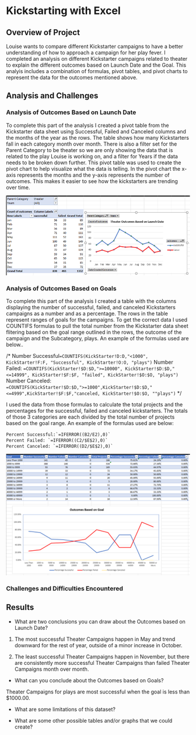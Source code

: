 # Kickstarting with Excel

## Overview of Project

  Louise wants to compare different Kickstarter campaigns to have a better understanding of how to approach a campaign for her play fever. I completed an analysis on different Kickstarter campaigns related to theater to explain the different outcomes based on Launch Date and the Goal. This analyis includes a combination of formulas, pivot tables, and pivot charts to represent the data for the outcomes mentioned above.  

## Analysis and Challenges

### Analysis of Outcomes Based on Launch Date

  To complete this part of the analysis I created a pivot table from the Kickstarter data sheet using Successful, Failed and Canceled columns and the months of the year as the rows. The table shows how many Kickstarters fall in each category month over month. There is also a filter set for the Parent Category to be theater so we are only showing the data that is related to the play Louise is working on, and a filter for Years if the data needs to be broken down further. This pivot table was used to create the pivot chart to help visualize what the data is telling. In the pivot chart the x-axis represents the months and the y-axis represents the number of outcomes. This makes it easier to see how the kickstarters are trending over time. 
  
  ![Outcomes Based on Launch Date](https://github.com/ericajini/kickstarter-analysis/blob/main/reference1.png)
  
### Analysis of Outcomes Based on Goals

  To complete this part of the analysis I created a table with the columns displaying the number of successful, failed, and canceled Kickstarters campaigns as a number and as a percentage. The rows in the table represent ranges of goals for the campaigns. To get the correct data I used COUNTIFS formulas to pull the total number from the Kickstarter data sheet flitering based on the goal range outlined in the rows, the outcome of the campaign and the Subcategory, plays. An example of the formulas used are below.. 
  
   /* Number Successful`=COUNTIFS(KickStarter!D:D,"<1000", KickStarter!F:F, "Successful", KickStarter!O:O, "plays")`
    Number Failed: `=COUNTIFS(KickStarter!$D:$D,">=10000", KickStarter!$D:$D,"<=14999", KickStarter!$F:$F, "failed", KickStarter!$O:$O, "plays")`
    Number Canceled: `=COUNTIFS(KickStarter!$D:$D,">=1000",KickStarter!$D:$D,"<=4999",KickStarter!$F:$F,"canceled, KickStarter!$O:$O, ""plays")` */


  I used the data from those formulas to calculate the total projects and the percentages for the successful, failed and canceled kickstarters. The totals of those 3 categories are each divided by the total number of projects based on the goal range. An example of the formulas used are below: 
  
    Percent Successful:`=IFERROR((B2/E2),0)` 
    Percent Failed: `=IFERROR((C2/$E$2),0)`
    Percent Canceled: `=IFERROR((D2/$E$2),0)`

  
  ![Outcomes Based on Goal](https://github.com/ericajini/kickstarter-analysis/blob/main/reference2.png)

### Challenges and Difficulties Encountered

## Results

- What are two conclusions you can draw about the Outcomes based on Launch Date?

1. The most successful Theater Campaigns happen in May and trend downward for the rest of year, outside of a minor increase in October.

2. The least successful Theater Campaigns happen in November, but there are consistently more successful Theater Campaigns than failed Theater Campaigns month over month. 

- What can you conclude about the Outcomes based on Goals?

Theater Campaigns for plays are most successful when the goal is less than $1000.00. 

- What are some limitations of this dataset?

- What are some other possible tables and/or graphs that we could create?
